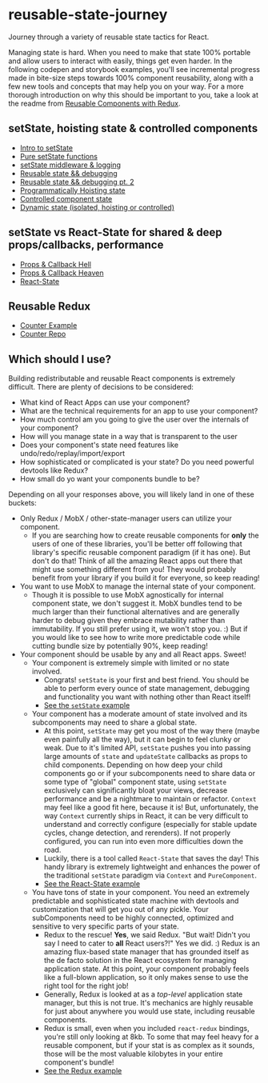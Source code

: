 # reusable-state-journey
Journey through a variety of reusable state tactics for React.

Managing state is hard. When you need to make that state 100% portable and allow users to interact with easily, things get even harder.  In the following codepen and storybook examples, you'll see incremental progress made in bite-size steps towards 100% component reusability, along with a few new tools and concepts that may help you on your way. For a more thorough introduction on why this should be important to you, take a look at the readme from [Reusable Components with Redux](https://github.com/tannerlinsley/reusable-state-journey#which-should-i-use).

## setState, hoisting state & controlled components
- [Intro to setState](https://codepen.io/tannerlinsley/pen/rmjOaQ?editors=0010)
- [Pure setState functions](https://codepen.io/tannerlinsley/pen/rmjOaQ?editors=0010)
- [setState middleware & logging](https://codepen.io/tannerlinsley/pen/bWgVWa?editors=0011)
- [Reusable state && debugging](https://codepen.io/tannerlinsley/pen/JNEYMd?editors=0011)
- [Reusable state && debugging pt. 2](https://codepen.io/tannerlinsley/pen/xdgVbW?editors=0011)
- [Programmatically Hoisting state](https://codepen.io/tannerlinsley/pen/OmWyqZ?editors=0011)
- [Controlled component state](https://codepen.io/tannerlinsley/pen/oWBbop?editors=0011)
- [Dynamic state (isolated, hoisting or controlled)](https://codepen.io/tannerlinsley/pen/OmWMLE?editors=0011)

## setState vs React-State for shared & deep props/callbacks, performance

- [Props & Callback Hell](https://codepen.io/tannerlinsley/pen/vmgGLP?editors=0010)
- [Props & Callback Heaven](https://codepen.io/tannerlinsley/pen/zwNqbM?editors=0010)
- [React-State](https://github.com/tannerlinsley/react-state)

## Reusable Redux

- [Counter Example](https://codepen.io/tannerlinsley/pen/YVNWap?editors=0011)
- [Counter Repo](https://github.com/tannerlinsley/reusable-components-with-redux)

## Which should I use?

Building redistributable and reusable React components is extremely difficult. There are plenty of decisions to be considered:
- What kind of React Apps can use your component?
- What are the technical requirements for an app to use your component?
- How much control am you going to give the user over the internals of your component?
- How will you manage state in a way that is transparent to the user
- Does your component's state need features like undo/redo/replay/import/export
- How sophisticated or complicated is your state? Do you need powerful devtools like Redux?
- How small do yo want your components bundle to be?

Depending on all your responses above, you will likely land in one of these buckets:
- Only Redux / MobX / other-state-manager users can utilize your component.
  - If you are searching how to create reusable components for **only** the users of one of these libraries, you'll be better off following that library's specific reusable component paradigm (if it has one). But don't do that! Think of all the amazing React apps out there that might use something different from you! They would probably benefit from your library if you build it for everyone, so keep reading!
- You want to use MobX to manage the internal state of your component.
  - Though it is possible to use MobX agnostically for internal component state, we don't suggest it. MobX bundles tend to be much larger than their functional alternatives and are generally harder to debug given they embrace mutability rather than immutability. If you still prefer using it, we won't stop you. :) But if you would like to see how to write more predictable code while cutting bundle size by potentially 90%, keep reading!
- Your component should be usable by any and all React apps. Sweet!
  - Your component is extremely simple with limited or no state involved.
    - Congrats! `setState` is your first and best friend. You should be able to perform every ounce of state management, debugging and functionality you want with nothing other than React itself!
    - [See the `setState` example](https://github.com/tannerlinsley/reusable-state-journey#setstate-hoisting-state--controlled-components)
  - Your component has a moderate amount of state involved and its subcomponents may need to share a global state.
    - At this point, `setState` may get you most of the way there (maybe even painfully all the way), but it can begin to feel clunky or weak. Due to it's limited API, `setState` pushes you into passing large amounts of `state` and `updateState` callbacks as props to child components.  Depending on how deep your child components go or if your subcomponents need to share data or some type of "global" component state, using `setState` exclusively can significantly bloat your views, decrease performance and be a nightmare to maintain or refactor. `Context` may feel like a good fit here, because it is! But, unfortunately, the way `Context` currently ships in React, it can be very difficult to understand and correctly configure (especially for stable update cycles, change detection, and rerenders). If not properly configured, you can run into even more difficulties down the road.
    - Luckily, there is a tool called `React-State` that saves the day! This handy library is extremely lightweight and enhances the power of the traditional `setState` paradigm via `Context` and `PureComponent`.
    - [See the React-State example](https://github.com/tannerlinsley/reusable-state-journey#setstate-vs-react-state-for-shared--deep-propscallbacks-performance)
  - You have tons of state in your component. You need an extremely predictable and sophisticated state machine with devtools and customization that will get you out of any pickle. Your subComponents need to be highly connected, optimized and sensitive to very specific parts of your state.
    - Redux to the rescue! **Yes**, we said Redux. "But wait! Didn't you say I need to cater to **all** React users?!" Yes we did. :) Redux is an amazing flux-based state manager that has grounded itself as the de facto solution in the React ecosystem for managing application state. At this point, your component probably feels like a full-blown application, so it only makes sense to use the right tool for the right job!
    - Generally, Redux is looked at as a *top-level* application state manager, but this is not true. It's mechanics are highly reusable for just about anywhere you would use state, including reusable components.
    - Redux is small, even when you included `react-redux` bindings, you're still only looking at 8kb. To some that may feel heavy for a reusable component, but if your stat is as complex as it sounds, those will be the most valuable kilobytes in your entire component's bundle!
    - [See the Redux example](#https://github.com/tannerlinsley/reusable-state-journey#reusable-redux)
